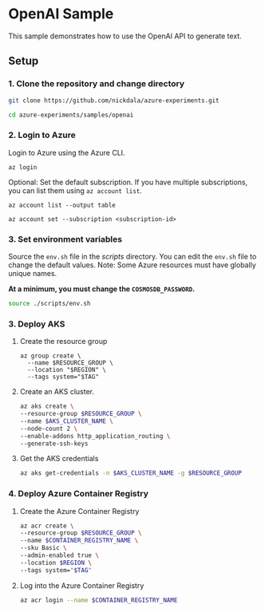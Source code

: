 # OpenAI Sample

This sample demonstrates how to use the OpenAI API to generate text.

## Setup

### 1. Clone the repository and change directory

```bash
git clone https://github.com/nickdala/azure-experiments.git

cd azure-experiments/samples/openai
```

### 2. Login to Azure

Login to Azure using the Azure CLI.

```shell
az login
```

Optional: Set the default subscription. If you have multiple subscriptions, you can list them using `az account list`.

```shell
az account list --output table

az account set --subscription <subscription-id>
```

### 3. Set environment variables

Source the `env.sh` file in the *scripts* directory. You can edit the `env.sh` file to change the default values. Note: Some Azure resources must have globally unique names.

**At a minimum, you must change the `COSMOSDB_PASSWORD`.**

```bash
source ./scripts/env.sh
```

### 3. Deploy AKS

1. Create the resource group

    ```
    az group create \
      --name $RESOURCE_GROUP \
      --location "$REGION" \
      --tags system="$TAG"
    ```

1. Create an AKS cluster.

    ```bash
    az aks create \
    --resource-group $RESOURCE_GROUP \
    --name $AKS_CLUSTER_NAME \
    --node-count 2 \
    --enable-addons http_application_routing \
    --generate-ssh-keys
    ```

1. Get the AKS credentials

    ```bash
    az aks get-credentials -n $AKS_CLUSTER_NAME -g $RESOURCE_GROUP
    ```

### 4. Deploy Azure Container Registry

1. Create the Azure Container Registry

    ```bash
    az acr create \
    --resource-group $RESOURCE_GROUP \
    --name $CONTAINER_REGISTRY_NAME \
    --sku Basic \
    --admin-enabled true \
    --location $REGION \
    --tags system="$TAG"
    ```
1. Log into the Azure Container Registry

    ```bash
    az acr login --name $CONTAINER_REGISTRY_NAME
    ```

